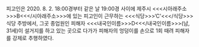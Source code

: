 피고인은 2020. 8. 2. 18:00경부터 같은 날 19:00경 사이에 제주시 <<<시아래주소>>>B<<</시아래주소>>>에 있는 피고인이 근무하는 <<<식당>>>‘C'<<</식당>>> 식당 주방에서, 그곳 종업원인 피해자 <<<내국인이름>>>D<<</내국인이름>>>(남, 31세)이 설거지를 하고 있는 곳으로 다가가 피해자의 엉덩이를 손으로 1회 때려 피해자를 강제로 추행하였다.